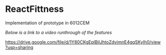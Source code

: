 # ReactFittness
Implementation of prototype in 6012CEM

*Below is a link to a video runthrough of the features*

https://drive.google.com/file/d/1Y80CKgEplBilJhtoZdvimnE4gqSKyIh0/view?usp=sharing
